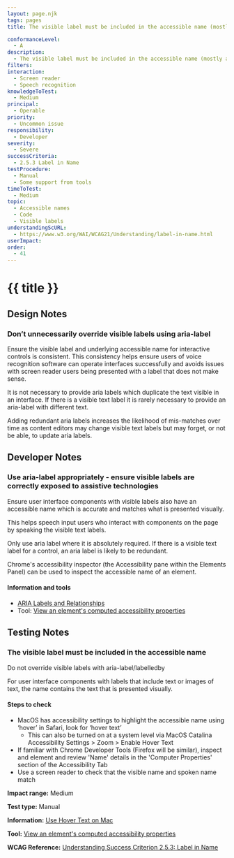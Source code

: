 ```yaml
---
layout: page.njk
tags: pages
title: The visible label must be included in the accessible name (mostly applies to images and where labels are over-ridden)

conformanceLevel:
  - A
description:
  - The visible label must be included in the accessible name (mostly applies to images and where labels are over-ridden)
filters:
interaction:
  - Screen reader
  - Speech recognition
knowledgeToTest:
  - Medium
principal:
  - Operable
priority:
  - Uncommon issue
responsibility:
  - Developer
severity:
  - Severe
successCriteria:
  - 2.5.3 Label in Name
testProcedure:
  - Manual
  - Some support from tools
timeToTest:
  - Medium
topic:
  - Accessible names
  - Code
  - Visible labels
understandingScURL:
  - https://www.w3.org/WAI/WCAG21/Understanding/label-in-name.html
userImpact:
order:
  - 41
---
```


# {{ title }}

## Design Notes

### Don’t unnecessarily override visible labels using aria-label

Ensure the visible label and underlying accessible name for interactive controls is consistent. This consistency helps ensure users of voice recognition software can operate interfaces successfully and avoids issues with screen reader users being presented with a label that does not make sense.

It is not necessary to provide aria labels which duplicate the text visible in an interface. If there is a visible text label it is rarely necessary to provide an aria-label with different text.

Adding redundant aria labels increases the likelihood of mis-matches over time as content editors may change visible text labels but may forget, or not be able, to update aria labels.

## Developer Notes

### Use aria-label appropriately - ensure visible labels are correctly exposed to assistive technologies

Ensure user interface components with visible labels also have an accessible name which is accurate and matches what is presented visually.

This helps speech input users who interact with components on the page by speaking the visible text labels.

Only use aria label where it is absolutely required. If there is a visible text label for a control, an aria label is likely to be redundant.

Chrome's accessibility inspector (the Accessibility pane within the Elements Panel) can be used to inspect the accessible name of an element.

#### Information and tools

- [ARIA Labels and Relationships](https://developers.google.com/web/fundamentals/accessibility/semantics-aria/aria-labels-and-relationships)
- Tool: [View an element's computed accessibility properties](https://developers.google.com/web/tools/chrome-devtools/accessibility/reference#computed)

## Testing Notes

### The visible label must be included in the accessible name

Do not override visible labels with aria-label/labelledby

For user interface components with labels that include text or images of text, the name contains the text that is presented visually.

#### Steps to check

- MacOS has accessibility settings to highlight the accessible name using ‘hover’ in Safari, look for ‘hover text’
  - This can also be turned on at a system level via MacOS Catalina Accessibility Settings > Zoom > Enable Hover Text
- If familiar with Chrome Developer Tools (Firefox will be similar), inspect and element and review 'Name' details in the 'Computer Properties' section of the Accessibility Tab
- Use a screen reader to check that the visible name and spoken name match

**Impact range:** Medium

**Test type:** Manual

**Information:** [Use Hover Text on Mac](https://support.apple.com/lv-lv/guide/mac-help/mchlb203bc78/mac)

**Tool:** [View an element's computed accessibility properties](https://developers.google.com/web/tools/chrome-devtools/accessibility/reference#computed)

**WCAG Reference:** [Understanding Success Criterion 2.5.3: Label in Name](https://www.w3.org/WAI/WCAG21/Understanding/label-in-name.html)
